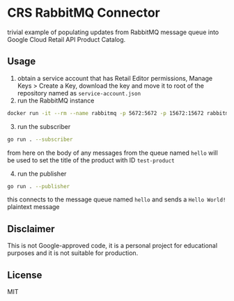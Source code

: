 # CRS RabbitMQ Connector

trivial example of populating updates from RabbitMQ message queue into Google Cloud Retail API Product Catalog.

## Usage

1. obtain a service account that has Retail Editor permissions, Manage Keys > Create a Key, download the key and move it to root of the repository named as `service-account.json`
2. run the RabbitMQ instance

```sh
docker run -it --rm --name rabbitmq -p 5672:5672 -p 15672:15672 rabbitmq:3.12-management
```

3. run the subscriber

```sh
go run . --subscriber
```

from here on the body of any messages from the queue named `hello` will be used to set the title of the product with ID `test-product`

4. run the publisher

```sh
go run . --publisher
```

this connects to the message queue named `hello` and sends a `Hello World!` plaintext message

## Disclaimer

This is not Google-approved code, it is a personal project for
educational purposes and it is not suitable for production.

## License

MIT
